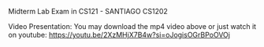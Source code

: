 Midterm Lab Exam in CS121 - SANTIAGO CS1202

Video Presentation:
You may download the mp4 video above or just watch it on youtube: https://youtu.be/2XzMHjX7B4w?si=oJogisOGrBPoOVOj
